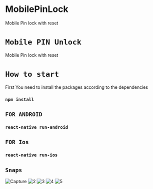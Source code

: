 # MobilePinLock
Mobile Pin lock with reset

# `Mobile PIN Unlock`
Mobile Pin lock with reset

# `How to start`
First You need to install the packages according to the dependencies 

### `npm install` 

## `FOR ANDROID` 

### `react-native run-android` 

## `FOR Ios` 

### `react-native run-ios` 

## `Snaps`
![Capture](https://user-images.githubusercontent.com/30531450/60539019-64179d80-9d29-11e9-877e-dd416c35e889.PNG)
![2](https://user-images.githubusercontent.com/30531450/60539000-5f52e980-9d29-11e9-9378-511ecc38d7e8.PNG)
![3](https://user-images.githubusercontent.com/30531450/60539008-611cad00-9d29-11e9-9130-e5018448e674.PNG)
![4](https://user-images.githubusercontent.com/30531450/60539010-62e67080-9d29-11e9-853f-7946cca4bb2c.PNG)
![5](https://user-images.githubusercontent.com/30531450/60539016-637f0700-9d29-11e9-8d45-79a83d031169.PNG)
